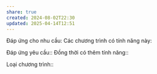 ```yaml
---
share: true
created: 2024-08-02T22:30
updated: 2025-04-14T12:51
---
```

Đáp ứng cho nhu cầu: 
Các chương trình có tính năng này: 

Đáp ứng yêu cầu:: 
Đồng thời có thêm tính năng::

Loại chương trình:: 
